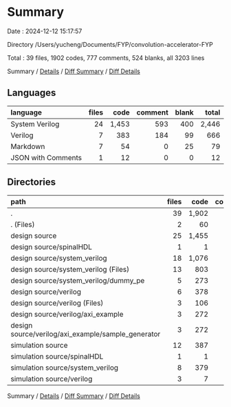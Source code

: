 # Summary

Date : 2024-12-12 15:17:57

Directory /Users/yucheng/Documents/FYP/convolution-accelerator-FYP

Total : 39 files,  1902 codes, 777 comments, 524 blanks, all 3203 lines

Summary / [Details](details.md) / [Diff Summary](diff.md) / [Diff Details](diff-details.md)

## Languages
| language | files | code | comment | blank | total |
| :--- | ---: | ---: | ---: | ---: | ---: |
| System Verilog | 24 | 1,453 | 593 | 400 | 2,446 |
| Verilog | 7 | 383 | 184 | 99 | 666 |
| Markdown | 7 | 54 | 0 | 25 | 79 |
| JSON with Comments | 1 | 12 | 0 | 0 | 12 |

## Directories
| path | files | code | comment | blank | total |
| :--- | ---: | ---: | ---: | ---: | ---: |
| . | 39 | 1,902 | 777 | 524 | 3,203 |
| . (Files) | 2 | 60 | 0 | 15 | 75 |
| design source | 25 | 1,455 | 612 | 432 | 2,499 |
| design source/spinalHDL | 1 | 1 | 0 | 2 | 3 |
| design source/system_verilog | 18 | 1,076 | 449 | 332 | 1,857 |
| design source/system_verilog (Files) | 13 | 803 | 286 | 238 | 1,327 |
| design source/system_verilog/dummy_pe | 5 | 273 | 163 | 94 | 530 |
| design source/verilog | 6 | 378 | 163 | 98 | 639 |
| design source/verilog (Files) | 3 | 106 | 26 | 26 | 158 |
| design source/verilog/axi_example | 3 | 272 | 137 | 72 | 481 |
| design source/verilog/axi_example/sample_generator | 3 | 272 | 137 | 72 | 481 |
| simulation source | 12 | 387 | 165 | 77 | 629 |
| simulation source/spinalHDL | 1 | 1 | 0 | 2 | 3 |
| simulation source/system_verilog | 8 | 379 | 144 | 71 | 594 |
| simulation source/verilog | 3 | 7 | 21 | 4 | 32 |

Summary / [Details](details.md) / [Diff Summary](diff.md) / [Diff Details](diff-details.md)